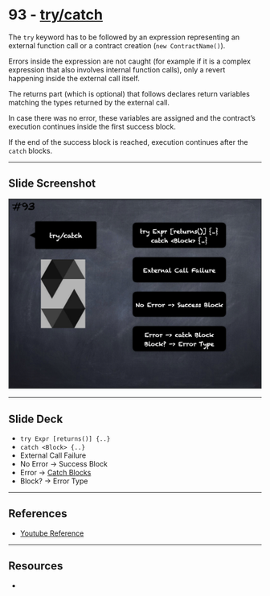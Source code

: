 # 93 - [try/catch](try-catch.md)
The `try` keyword has to be followed by an expression representing an external function call or a contract creation (`new ContractName()`).

Errors inside the expression are not caught (for example if it is a complex expression that also involves internal function calls), only a revert happening inside the external call itself. 

The returns part (which is optional) that follows declares return variables matching the types returned by the external call. 

In case there was no error, these variables are assigned and the contract’s execution continues inside the first success block.

If the end of the success block is reached, execution continues after the `catch` blocks.

___
## Slide Screenshot
![093.png](../images/solidity101/093.png)
___
## Slide Deck
- `try Expr [returns()] {..}`
- `catch <Block> {..}`
- External Call Failure
- No Error -> Success Block
- Error -> [Catch Blocks](catch%20Blocks.md)
- Block? -> Error Type
___
## References
- [Youtube Reference](https://youtu.be/_oN7XuyhoZA?t=1013)

___
## Resources
- 
